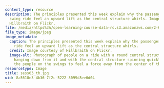 ```yaml
---
content_type: resource
description: The principles presented this week explain why the passengers on this
  swing ride feel an upward lift as the central structure whirls. Image courtesy of
  Hillbraith on Flickr.
file: /media/https%3A/open-learning-course-data-rc.s3.amazonaws.com/2-003sc-engineering-dynamics-fall-2011/8a5610e34b367f2c52223099d8ee6d04_sess03_th.jpg
file_type: image/jpeg
image_metadata:
  caption: The principles presented this week explain why the passengers on this swing
    ride feel an upward lift as the central structure whirls.
  credit: Image courtesy of Hillbraith on Flickr.
  image-alt: Photograph of people on a ride with a round central structure with swings
    hanging down from it and with the central structure spinning quickly enough for
    the people on the swings to feel a force away from the center of the ride.
resourcetype: Image
title: sess03_th.jpg
uid: 8a5610e3-4b36-7f2c-5222-3099d8ee6d04
---
```

